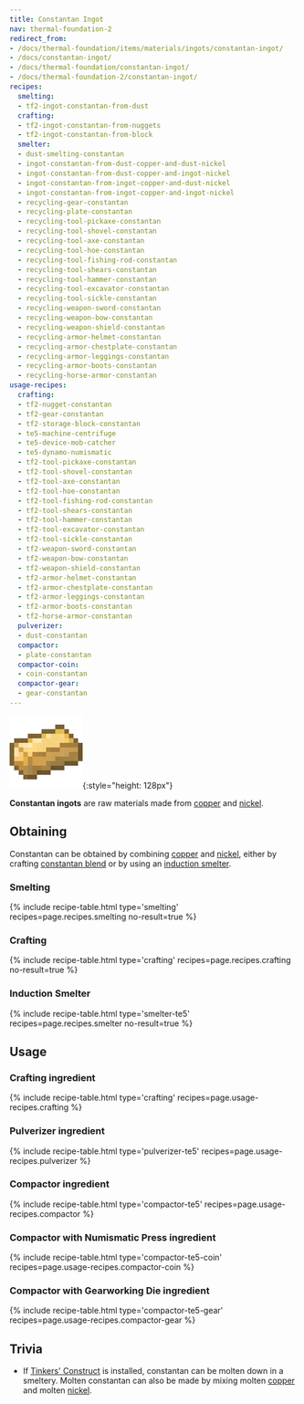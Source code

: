 ```yaml
---
title: Constantan Ingot
nav: thermal-foundation-2
redirect_from:
- /docs/thermal-foundation/items/materials/ingots/constantan-ingot/
- /docs/constantan-ingot/
- /docs/thermal-foundation/constantan-ingot/
- /docs/thermal-foundation-2/constantan-ingot/
recipes:
  smelting:
  - tf2-ingot-constantan-from-dust
  crafting:
  - tf2-ingot-constantan-from-nuggets
  - tf2-ingot-constantan-from-block
  smelter:
  - dust-smelting-constantan
  - ingot-constantan-from-dust-copper-and-dust-nickel
  - ingot-constantan-from-dust-copper-and-ingot-nickel
  - ingot-constantan-from-ingot-copper-and-dust-nickel
  - ingot-constantan-from-ingot-copper-and-ingot-nickel
  - recycling-gear-constantan
  - recycling-plate-constantan
  - recycling-tool-pickaxe-constantan
  - recycling-tool-shovel-constantan
  - recycling-tool-axe-constantan
  - recycling-tool-hoe-constantan
  - recycling-tool-fishing-rod-constantan
  - recycling-tool-shears-constantan
  - recycling-tool-hammer-constantan
  - recycling-tool-excavator-constantan
  - recycling-tool-sickle-constantan
  - recycling-weapon-sword-constantan
  - recycling-weapon-bow-constantan
  - recycling-weapon-shield-constantan
  - recycling-armor-helmet-constantan
  - recycling-armor-chestplate-constantan
  - recycling-armor-leggings-constantan
  - recycling-armor-boots-constantan
  - recycling-horse-armor-constantan
usage-recipes:
  crafting:
  - tf2-nugget-constantan
  - tf2-gear-constantan
  - tf2-storage-block-constantan
  - te5-machine-centrifuge
  - te5-device-mob-catcher
  - te5-dynamo-numismatic
  - tf2-tool-pickaxe-constantan
  - tf2-tool-shovel-constantan
  - tf2-tool-axe-constantan
  - tf2-tool-hoe-constantan
  - tf2-tool-fishing-rod-constantan
  - tf2-tool-shears-constantan
  - tf2-tool-hammer-constantan
  - tf2-tool-excavator-constantan
  - tf2-tool-sickle-constantan
  - tf2-weapon-sword-constantan
  - tf2-weapon-bow-constantan
  - tf2-weapon-shield-constantan
  - tf2-armor-helmet-constantan
  - tf2-armor-chestplate-constantan
  - tf2-armor-leggings-constantan
  - tf2-armor-boots-constantan
  - tf2-horse-armor-constantan
  pulverizer:
  - dust-constantan
  compactor:
  - plate-constantan
  compactor-coin:
  - coin-constantan
  compactor-gear:
  - gear-constantan
---
```


![Constantan ingot](/assets/images/thermal-foundation-2/ingot-constantan.png){:style="height: 128px"}


**Constantan ingots** are raw materials made from [copper](/docs/1.12/thermal-foundation-2/copper-ingot/)
and [nickel](/docs/1.12/thermal-foundation-2/nickel-ingot/).


Obtaining
---------

Constantan can be obtained by combining [copper](/docs/1.12/thermal-foundation-2/copper-ingot/) and
[nickel](/docs/1.12/thermal-foundation-2/nickel-ingot/), either by crafting [constantan
blend](/docs/1.12/thermal-foundation-2/constantan-blend/) or by using an [induction
smelter](/docs/1.12/thermal-expansion-5/induction-smelter/).

### Smelting
{% include recipe-table.html type='smelting' recipes=page.recipes.smelting no-result=true %}

### Crafting
{% include recipe-table.html type='crafting' recipes=page.recipes.crafting no-result=true %}

### Induction Smelter
{% include recipe-table.html type='smelter-te5' recipes=page.recipes.smelter no-result=true %}


Usage
-----

### Crafting ingredient
{% include recipe-table.html type='crafting' recipes=page.usage-recipes.crafting %}

### Pulverizer ingredient
{% include recipe-table.html type='pulverizer-te5' recipes=page.usage-recipes.pulverizer %}

### Compactor ingredient
{% include recipe-table.html type='compactor-te5' recipes=page.usage-recipes.compactor %}

### Compactor with Numismatic Press ingredient
{% include recipe-table.html type='compactor-te5-coin' recipes=page.usage-recipes.compactor-coin %}

### Compactor with Gearworking Die ingredient
{% include recipe-table.html type='compactor-te5-gear' recipes=page.usage-recipes.compactor-gear %}


Trivia
------

* If [Tinkers'
  Construct](https://minecraft.curseforge.com/projects/tinkers-construct) is
  installed, constantan can be molten down in a smeltery. Molten constantan can
  also be made by mixing molten [copper](/docs/1.12/thermal-foundation-2/copper-ingot/) and molten
  [nickel](/docs/1.12/thermal-foundation-2/nickel-ingot/).
